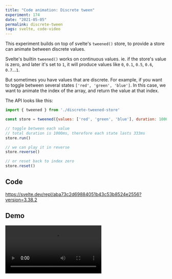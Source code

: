 ```yaml
---
title: "Code animation: Discrete tween"
experiment: 174
date: "2021-05-05"
permalink: discrete-tween
tags: svelte, code-video
---
```


This experiment builds on top of svelte's `tweened()` store, to provide a store can animate between discrete values.

Svelte's builtin `tweened()` works on continuous values. ie. if the store's value is zero, and later it's set to `1`, it will produce values like `0`, `0.1`, `0.5`, `0.6`, `0.7`...`1`.

But sometimes you have values that are discrete. For example, if you want to toggle between several states `['red', 'green', 'blue']`. In this case, we want to animate the index of the array, and return the value at that index.

The API looks like this:

```javascript
import { tweened } from './discrete-tweened-store'

const store = tweened({values: ['red', 'green', 'blue'], duration: 1000})

// toggle between each value
// total duration is 1000ms, therefore each state lasts 333ms
store.run()

// we can play it in reverse
store.reverse()

// or reset back to index zero
store.reset()
```

## Code

https://svelte.dev/repl/aba73c2d69884051b43c53b8524e2556?version=3.38.2

## Demo

<video controls src="https://res.cloudinary.com/dzwnkx0mk/video/upload/v1620265969/1000experiments.dev/discrete-tween_pkw98y.mp4"/>

## Notes

- Maybe an abstraction can be created on top of this, like "an array of tweens", so you can run a set of operations on many tweens at once.
